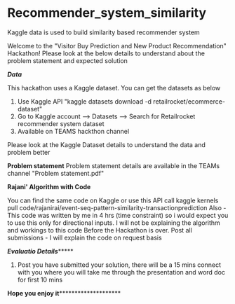 # Recommender_system_similarity
Kaggle data is used to build similarity based recommender system



Welcome to the "Visitor Buy Prediction and New Product Recommendation" Hackathon! 
Please look at the below details to understand about the problem statement and expected solution

*******Data******* 

This hackathon uses a Kaggle dataset. You can get the datasets as below
1. Use Kaggle API "kaggle datasets download -d retailrocket/ecommerce-dataset"
2. Go to Kaggle account --> Datasets --> Search for Retailrocket recommender system dataset
3. Available on TEAMS hackthon channel

Please look at the Kaggle Dataset details to understand the data and problem better


**********Problem statement**********
Problem statement details are available in the TEAMs channel "Problem statement.pdf"


********Rajani' Algorithm with Code********

You can find the same code on Kaggle or use this API call kaggle kernels pull code/rajanirai/event-seq-pattern-similarity-transactionprediction
Also - This code was written by me in 4 hrs (time constraint) so i would expect you to use this only for directional inputs. I will not be explaining the algorithm and workings to this code 
Before the Hackathon is over. Post all submissions - I will explain the code on request basis


***********Evaluatio Details****************
1. Post you have submitted your solution, there will be a 15 mins connect with you where you will take me through the presentation and word doc for first 10 mins


**********************************************************Hope you enjoy it******************************************************************************
